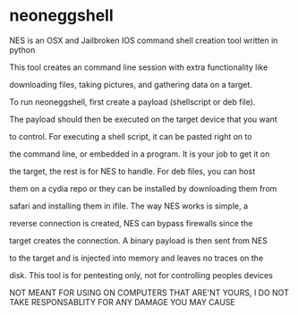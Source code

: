 # neoneggshell

NES is an OSX and Jailbroken IOS command shell creation tool written in python

This tool creates an command line session with extra functionality like

downloading files, taking pictures, and gathering  data  on  a  target.  

To run neoneggshell, first create a payload (shellscript or deb  file).

The payload should then be executed on the target device that you  want

to control. For executing a shell script, it can be pasted right on  to

the command line, or embedded in a program. It is your job to get it on

the target, the rest is for NES to handle. For deb files, you can  host

them on a cydia repo or they can be installed by downloading them  from 

safari and installing  them  in  ifile. The way NES works is simple,  a

reverse connection is  created, NES  can  bypass  firewalls  since  the 

target creates the connection. A binary payload is then  sent  from  NES 

to the target and is injected into memory and leaves no  traces  on  the 

disk. This tool is for pentesting only, not for controlling peoples devices


NOT MEANT FOR USING ON COMPUTERS THAT ARE'NT YOURS, I DO NOT TAKE RESPONSABLITY FOR ANY DAMAGE YOU MAY CAUSE
